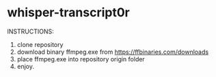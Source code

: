 # whisper-transcript0r

INSTRUCTIONS:
 1. clone repository
 2. download binary ffmpeg.exe from https://ffbinaries.com/downloads
 3. place ffmpeg.exe into repository origin folder
 4. enjoy.
